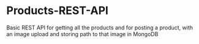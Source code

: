 # Products-REST-API
Basic REST API for getting all the products and for posting a product, with an image upload and storing path to that image in MongoDB
